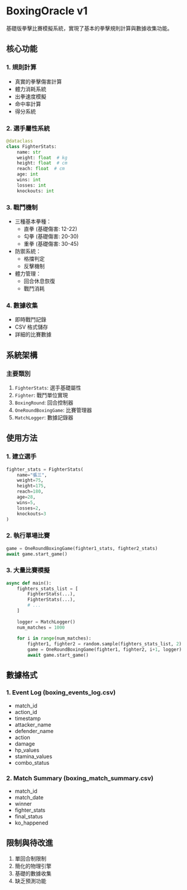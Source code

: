 # BoxingOracle v1

基礎版拳擊比賽模擬系統，實現了基本的拳擊規則計算與數據收集功能。

## 核心功能

### 1. 規則計算
- 真實的拳擊傷害計算
- 體力消耗系統
- 出拳速度模擬
- 命中率計算
- 得分系統

### 2. 選手屬性系統
```python
@dataclass
class FighterStats:
    name: str
    weight: float  # kg
    height: float  # cm
    reach: float  # cm
    age: int
    wins: int
    losses: int
    knockouts: int
```

### 3. 戰鬥機制
- 三種基本拳種：
  - 直拳 (基礎傷害: 12-22)
  - 勾拳 (基礎傷害: 20-30)
  - 重拳 (基礎傷害: 30-45)
- 防禦系統：
  - 格擋判定
  - 反擊機制
- 體力管理：
  - 回合休息恢復
  - 戰鬥消耗

### 4. 數據收集
- 即時戰鬥記錄
- CSV 格式儲存
- 詳細的比賽數據

## 系統架構

### 主要類別
1. `FighterStats`: 選手基礎屬性
2. `Fighter`: 戰鬥單位實現
3. `BoxingRound`: 回合控制器
4. `OneRoundBoxingGame`: 比賽管理器
5. `MatchLogger`: 數據記錄器

## 使用方法

### 1. 建立選手
```python
fighter_stats = FighterStats(
    name="張三",
    weight=75,
    height=175, 
    reach=180,
    age=28,
    wins=5,
    losses=2,
    knockouts=3
)
```

### 2. 執行單場比賽
```python
game = OneRoundBoxingGame(fighter1_stats, fighter2_stats)
await game.start_game()
```

### 3. 大量比賽模擬
```python
async def main():
    fighters_stats_list = [
        FighterStats(...),
        FighterStats(...),
        # ...
    ]
    
    logger = MatchLogger()
    num_matches = 1000
    
    for i in range(num_matches):
        fighter1, fighter2 = random.sample(fighters_stats_list, 2)
        game = OneRoundBoxingGame(fighter1, fighter2, i+1, logger)
        await game.start_game()
```

## 數據格式

### 1. Event Log (boxing_events_log.csv)
- match_id
- action_id
- timestamp
- attacker_name
- defender_name
- action
- damage
- hp_values
- stamina_values
- combo_status

### 2. Match Summary (boxing_match_summary.csv)
- match_id
- match_date
- winner
- fighter_stats
- final_status
- ko_happened

## 限制與待改進
1. 單回合制限制
2. 簡化的物理引擎
3. 基礎的數據收集
4. 缺乏預測功能